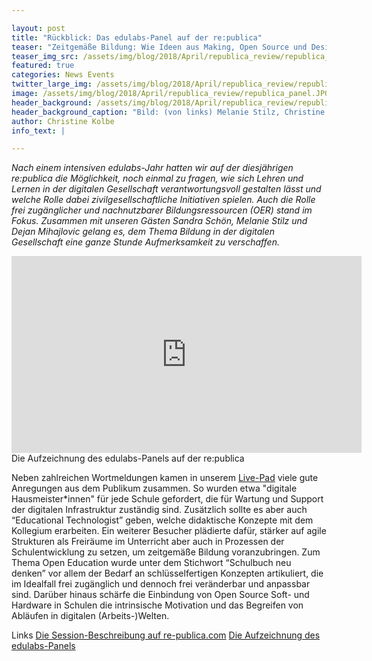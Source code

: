 ```yaml
---

layout: post
title: "Rückblick: Das edulabs-Panel auf der re:publica"
teaser: "Zeitgemäße Bildung: Wie Ideen aus Making, Open Source und Design die Schule von morgen in Bewegung bringen"
teaser_img_src: /assets/img/blog/2018/April/republica_review/republica_panel.JPG
featured: true
categories: News Events
twitter_large_img: /assets/img/blog/2018/April/republica_review/republica_panel.JPG
image: /assets/img/blog/2018/April/republica_review/republica_panel.JPG
header_background: /assets/img/blog/2018/April/republica_review/republica_panel.JPG
header_background_caption: "Bild: (von links) Melanie Stilz, Christine Kolbe, Dejan Mihajlovic und Sandra Schön. Foto: Maximilian Voigt. Lizenz: <a href='https://creativecommons.org/licenses/by/4.0/'>CC-BY 4.0</a>"
author: Christine Kolbe
info_text: |

---
```

*Nach einem intensiven edulabs-Jahr hatten wir auf der diesjährigen re:publica die Möglichkeit, noch einmal zu fragen, wie sich Lehren und Lernen in der digitalen Gesellschaft verantwortungsvoll gestalten lässt und welche Rolle dabei zivilgesellschaftliche Initiativen spielen. Auch die Rolle frei zugänglicher und nachnutzbarer Bildungsressourcen (OER) stand im Fokus. Zusammen mit unseren Gästen Sandra Schön, Melanie Stilz und Dejan Mihajlovic gelang es, dem Thema Bildung in der digitalen Gesellschaft eine ganze Stunde Aufmerksamkeit zu verschaffen.*

<div class="video"><iframe width="560" height="315" src="https://www.youtube-nocookie.com/embed/WtWMVyn2K4I" frameborder="0" allow="autoplay; encrypted-media" allowfullscreen></iframe></div>
<div class="caption">Die Aufzeichnung des edulabs-Panels auf der re:publica</div>

Neben zahlreichen Wortmeldungen kamen in unserem [Live-Pad](https://pad.okfn.de/p/edulabs.de_#rp18) viele gute Anregungen aus dem Publikum zusammen. So wurden etwa "digitale Hausmeister*innen" für jede Schule gefordert, die für Wartung und Support der digitalen Infrastruktur zuständig sind. Zusätzlich sollte es aber auch “Educational Technologist” geben, welche didaktische Konzepte mit dem Kollegium erarbeiten. Ein weiterer Besucher plädierte dafür, stärker auf agile Strukturen als Freiräume im Unterricht aber auch in Prozessen der Schulentwicklung zu setzen, um zeitgemäße Bildung voranzubringen. Zum Thema Open Education wurde unter dem Stichwort “Schulbuch neu denken” vor allem der Bedarf an schlüsselfertigen Konzepten artikuliert, die im Idealfall frei zugänglich und dennoch frei veränderbar und anpassbar sind. 
Darüber hinaus schärfe die Einbindung von Open Source Soft- und Hardware in Schulen die intrinsische Motivation und das Begreifen von Abläufen in digitalen (Arbeits-)Welten.

<p class="link-list">
<span class="link-list-headline">Links</span>
<a class="external-link" href="https://18.re-publica.com/de/session/konnen-making-open-source-design-schule-morgen-inspirieren" target="_blank">Die Session-Beschreibung auf re-publica.com</a>
<a class="external-link" href="https://youtu.be/WtWMVyn2K4I" target="_blank">Die Aufzeichnung des edulabs-Panels</a>

</p>
